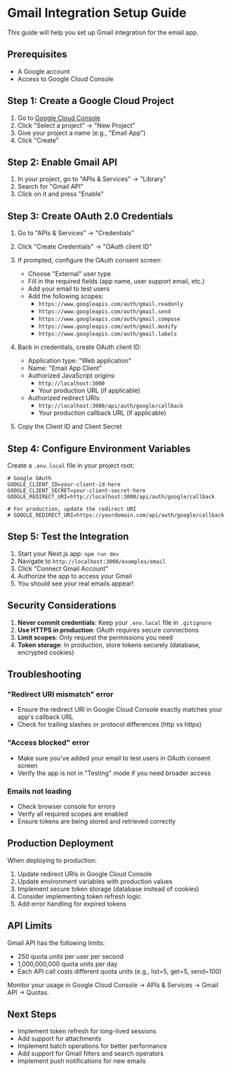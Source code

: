 # Gmail Integration Setup Guide

This guide will help you set up Gmail integration for the email app.

## Prerequisites

- A Google account
- Access to Google Cloud Console

## Step 1: Create a Google Cloud Project

1. Go to [Google Cloud Console](https://console.cloud.google.com/)
2. Click "Select a project" → "New Project"
3. Give your project a name (e.g., "Email App")
4. Click "Create"

## Step 2: Enable Gmail API

1. In your project, go to "APIs & Services" → "Library"
2. Search for "Gmail API"
3. Click on it and press "Enable"

## Step 3: Create OAuth 2.0 Credentials

1. Go to "APIs & Services" → "Credentials"
2. Click "Create Credentials" → "OAuth client ID"
3. If prompted, configure the OAuth consent screen:

   - Choose "External" user type
   - Fill in the required fields (app name, user support email, etc.)
   - Add your email to test users
   - Add the following scopes:
     - `https://www.googleapis.com/auth/gmail.readonly`
     - `https://www.googleapis.com/auth/gmail.send`
     - `https://www.googleapis.com/auth/gmail.compose`
     - `https://www.googleapis.com/auth/gmail.modify`
     - `https://www.googleapis.com/auth/gmail.labels`

4. Back in credentials, create OAuth client ID:

   - Application type: "Web application"
   - Name: "Email App Client"
   - Authorized JavaScript origins:
     - `http://localhost:3000`
     - Your production URL (if applicable)
   - Authorized redirect URIs:
     - `http://localhost:3000/api/auth/google/callback`
     - Your production callback URL (if applicable)

5. Copy the Client ID and Client Secret

## Step 4: Configure Environment Variables

Create a `.env.local` file in your project root:

```env
# Google OAuth
GOOGLE_CLIENT_ID=your-client-id-here
GOOGLE_CLIENT_SECRET=your-client-secret-here
GOOGLE_REDIRECT_URI=http://localhost:3000/api/auth/google/callback

# For production, update the redirect URI
# GOOGLE_REDIRECT_URI=https://yourdomain.com/api/auth/google/callback
```

## Step 5: Test the Integration

1. Start your Next.js app: `npm run dev`
2. Navigate to `http://localhost:3000/examples/email`
3. Click "Connect Gmail Account"
4. Authorize the app to access your Gmail
5. You should see your real emails appear!

## Security Considerations

1. **Never commit credentials**: Keep your `.env.local` file in `.gitignore`
2. **Use HTTPS in production**: OAuth requires secure connections
3. **Limit scopes**: Only request the permissions you need
4. **Token storage**: In production, store tokens securely (database, encrypted cookies)

## Troubleshooting

### "Redirect URI mismatch" error

- Ensure the redirect URI in Google Cloud Console exactly matches your app's callback URL
- Check for trailing slashes or protocol differences (http vs https)

### "Access blocked" error

- Make sure you've added your email to test users in OAuth consent screen
- Verify the app is not in "Testing" mode if you need broader access

### Emails not loading

- Check browser console for errors
- Verify all required scopes are enabled
- Ensure tokens are being stored and retrieved correctly

## Production Deployment

When deploying to production:

1. Update redirect URIs in Google Cloud Console
2. Update environment variables with production values
3. Implement secure token storage (database instead of cookies)
4. Consider implementing token refresh logic
5. Add error handling for expired tokens

## API Limits

Gmail API has the following limits:

- 250 quota units per user per second
- 1,000,000,000 quota units per day
- Each API call costs different quota units (e.g., list=5, get=5, send=100)

Monitor your usage in Google Cloud Console → APIs & Services → Gmail API → Quotas.

## Next Steps

- Implement token refresh for long-lived sessions
- Add support for attachments
- Implement batch operations for better performance
- Add support for Gmail filters and search operators
- Implement push notifications for new emails
